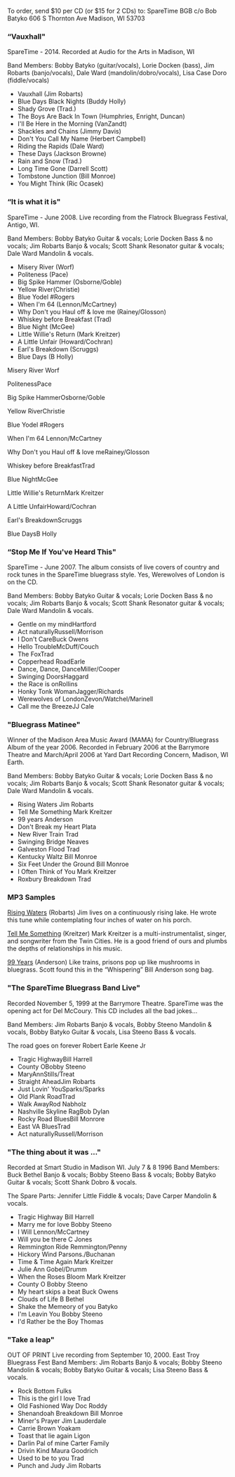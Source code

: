 To order, send $10 per CD (or $15 for 2 CDs) to: SpareTime BGB c/o Bob Batyko 606 S Thornton Ave Madison, WI 53703

### “Vauxhall"

SpareTime - 2014. Recorded at Audio for the Arts in Madison, WI

Band Members: Bobby Batyko (guitar/vocals), Lorie Docken (bass), Jim Robarts (banjo/vocals), Dale Ward (mandolin/dobro/vocals), Lisa Case Doro (fiddle/vocals)

- Vauxhall (Jim Robarts)
- Blue Days Black Nights (Buddy Holly)
- Shady Grove (Trad.)
- The Boys Are Back In Town (Humphries, Enright, Duncan)
- I'll Be Here in the Morning (VanZandt)
- Shackles and Chains (Jimmy Davis)
- Don't You Call My Name (Herbert Campbell)
- Riding the Rapids (Dale Ward)
- These Days (Jackson Browne)
- Rain and Snow (Trad.)
- Long Time Gone (Darrell Scott)
- Tombstone Junction (Bill Monroe)
- You Might Think (Ric Ocasek)

### “It is what it is"

SpareTime - June 2008. Live recording from the Flatrock Bluegrass Festival, Antigo, WI.

Band Members: Bobby Batyko Guitar & vocals; Lorie Docken Bass & no vocals; Jim Robarts Banjo & vocals; Scott Shank Resonator guitar & vocals; Dale Ward Mandolin & vocals.

- Misery River (Worf)
- Politeness (Pace)
- Big Spike Hammer (Osborne/Goble)
- Yellow River(Christie)
- Blue Yodel #Rogers
- When I'm 64 (Lennon/McCartney)
- Why Don't you Haul off & love me (Rainey/Glosson)
- Whiskey before Breakfast (Trad)
- Blue Night (McGee)
- Little Willie's Return (Mark Kreitzer)
- A Little Unfair (Howard/Cochran)
- Earl's Breakdown (Scruggs)
- Blue Days (B Holly)

Misery River Worf

PolitenessPace

Big Spike HammerOsborne/Goble

Yellow RiverChristie

Blue Yodel #Rogers

When I'm 64 Lennon/McCartney

Why Don't you Haul off & love meRainey/Glosson

Whiskey before BreakfastTrad

Blue NightMcGee

Little Willie's ReturnMark Kreitzer

A Little UnfairHoward/Cochran

Earl's BreakdownScruggs

Blue DaysB Holly

### “Stop Me If You've Heard This"

SpareTime - June 2007. The album consists of live covers of country and rock tunes in the SpareTime bluegrass style. Yes, Werewolves of London is on the CD.

Band Members: Bobby Batyko Guitar & vocals; Lorie Docken Bass & no vocals; Jim Robarts Banjo & vocals; Scott Shank Resonator guitar & vocals; Dale Ward Mandolin & vocals.

- Gentle on my mindHartford
- Act naturallyRussell/Morrison
- I Don't CareBuck Owens
- Hello TroubleMcDuff/Couch
- The FoxTrad
- Copperhead RoadEarle
- Dance, Dance, DanceMiller/Cooper
- Swinging DoorsHaggard
- the Race is onRollins
- Honky Tonk WomanJagger/Richards
- Werewolves of LondonZevon/Watchel/Marinell
- Call me the BreezeJJ Cale

### "Bluegrass Matinee"

Winner of the Madison Area Music Award (MAMA) for Country/Bluegrass Album of the year 2006. Recorded in February 2006 at the Barrymore Theatre and March/April 2006 at Yard Dart Recording Concern, Madison, WI Earth.

Band Members: Bobby Batyko Guitar & vocals; Lorie Docken Bass & no vocals; Jim Robarts Banjo & vocals; Scott Shank Resonator guitar & vocals; Dale Ward Mandolin & vocals.

- Rising Waters Jim Robarts
- Tell Me Something Mark Kreitzer
- 99 years Anderson
- Don't Break my Heart Plata
- New River Train Trad
- Swinging Bridge Neaves
- Galveston Flood Trad
- Kentucky Waltz Bill Monroe
- Six Feet Under the Ground Bill Monroe
- I Often Think of You Mark Kreitzer
- Roxbury Breakdown Trad

### MP3 Samples

[Rising Waters](http://www.sparetimebluegrass.com/documents/Track3.mp3) (Robarts) Jim lives on a continuously rising lake. He wrote this tune while contemplating four inches of water on his porch.

[Tell Me Something](http://www.sparetimebluegrass.com/documents/Track2.mp3) (Kreitzer) Mark Kreitzer is a multi-instrumentalist, singer, and songwriter from the Twin Cities. He is a good friend of ours and plumbs the depths of relationships in his music.

[99 Years](http://www.sparetimebluegrass.com/documents/Track1.mp3) (Anderson) Like trains, prisons pop up like mushrooms in bluegrass. Scott found this in the “Whispering” Bill Anderson song bag.

### "The SpareTime Bluegrass Band Live"

Recorded November 5, 1999 at the Barrymore Theatre. SpareTime was the opening act for Del McCoury. This CD includes all the bad jokes...

Band Members: Jim Robarts Banjo & vocals, Bobby Steeno Mandolin & vocals, Bobby Batyko Guitar & vocals, Lisa Steeno Bass & vocals.

The road goes on forever Robert Earle Keene Jr

- Tragic HighwayBill Harrell
- County OBobby Steeno
- MaryAnnStills/Treat
- Straight AheadJim Robarts
- Just Lovin' YouSparks/Sparks
- Old Plank RoadTrad
- Walk AwayRod Nabholz
- Nashville Skyline RagBob Dylan
- Rocky Road BluesBill Monrore
- East VA BluesTrad
- Act naturallyRussell/Morrison

### "The thing about it was ..."

Recorded at Smart Studio in Madison WI. July 7 & 8 1996 Band Members: Buck Bethel Banjo & vocals; Bobby Steeno Bass & vocals; Bobby Batyko Guitar & vocals; Scott Shank Dobro & vocals.

The Spare Parts: Jennifer Little Fiddle & vocals; Dave Carper Mandolin & vocals.

- Tragic Highway Bill Harrell
- Marry me for love Bobby Steeno
- I Will Lennon/McCartney
- Will you be there C Jones
- Remmington Ride Remmington/Penny
- Hickory Wind Parsons./Buchanan
- Time & Time Again Mark Kreitzer
- Julie Ann Gobel/Drumm
- When the Roses Bloom Mark Kreitzer
- County O Bobby Steeno
- My heart skips a beat Buck Owens
- Clouds of Life B Bethel
- Shake the Memeory of you Batyko
- I'm Leavin You Bobby Steeno
- I'd Rather be the Boy Thomas

### "Take a leap"

OUT OF PRINT Live recording from September 10, 2000. East Troy Bluegrass Fest Band Members: Jim Robarts Banjo & vocals; Bobby Steeno Mandolin & vocals; Bobby Batyko Guitar & vocals; Lisa Steeno Bass & vocals.

- Rock Bottom Fulks
- This is the girl I love Trad
- Old Fashioned Way Doc Roddy
- Shenandoah Breakdown Bill Monroe
- Miner's Prayer Jim Lauderdale
- Carrie Brown Yoakam
- Toast that lie again Ligon
- Darlin Pal of mine Carter Family
- Drivin Kind Maura Goodrich
- Used to be to you Trad
- Punch and Judy Jim Robarts
